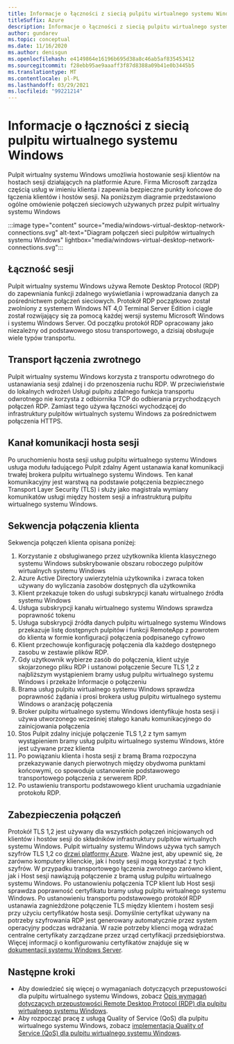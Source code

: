 ```yaml
---
title: Informacje o łączności z siecią pulpitu wirtualnego systemu Windows
titleSuffix: Azure
description: Informacje o łączności z siecią pulpitu wirtualnego systemu Windows
author: gundarev
ms.topic: conceptual
ms.date: 11/16/2020
ms.author: denisgun
ms.openlocfilehash: e4149864e16196b695d38a8c46ab5af835453412
ms.sourcegitcommit: f28ebb95ae9aaaff3f87d8388a09b41e0b3445b5
ms.translationtype: MT
ms.contentlocale: pl-PL
ms.lasthandoff: 03/29/2021
ms.locfileid: "99221214"
---
```

# <a name="understanding-windows-virtual-desktop-network-connectivity"></a>Informacje o łączności z siecią pulpitu wirtualnego systemu Windows

Pulpit wirtualny systemu Windows umożliwia hostowanie sesji klientów na hostach sesji działających na platformie Azure. Firma Microsoft zarządza częścią usług w imieniu klienta i zapewnia bezpieczne punkty końcowe do łączenia klientów i hostów sesji. Na poniższym diagramie przedstawiono ogólne omówienie połączeń sieciowych używanych przez pulpit wirtualny systemu Windows

:::image type="content" source="media/windows-virtual-desktop-network-connections.svg" alt-text="Diagram połączeń sieci pulpitów wirtualnych systemu Windows" lightbox="media/windows-virtual-desktop-network-connections.svg":::

## <a name="session-connectivity"></a>Łączność sesji

Pulpit wirtualny systemu Windows używa Remote Desktop Protocol (RDP) do zapewniania funkcji zdalnego wyświetlania i wprowadzania danych za pośrednictwem połączeń sieciowych. Protokół RDP początkowo został zwolniony z systemem Windows NT 4,0 Terminal Server Edition i ciągle został rozwijający się za pomocą każdej wersji systemu Microsoft Windows i systemu Windows Server. Od początku protokół RDP opracowany jako niezależny od podstawowego stosu transportowego, a dzisiaj obsługuje wiele typów transportu.

## <a name="reverse-connect-transport"></a>Transport łączenia zwrotnego

Pulpit wirtualny systemu Windows korzysta z transportu odwrotnego do ustanawiania sesji zdalnej i do przenoszenia ruchu RDP. W przeciwieństwie do lokalnych wdrożeń Usługi pulpitu zdalnego funkcja transportu odwrotnego nie korzysta z odbiornika TCP do odbierania przychodzących połączeń RDP. Zamiast tego używa łączności wychodzącej do infrastruktury pulpitów wirtualnych systemu Windows za pośrednictwem połączenia HTTPS.

## <a name="session-host-communication-channel"></a>Kanał komunikacji hosta sesji

Po uruchomieniu hosta sesji usług pulpitu wirtualnego systemu Windows usługa modułu ładującego Pulpit zdalny Agent ustanawia kanał komunikacji trwałej brokera pulpitu wirtualnego systemu Windows. Ten kanał komunikacyjny jest warstwą na podstawie połączenia bezpiecznego Transport Layer Security (TLS) i służy jako magistrala wymiany komunikatów usługi między hostem sesji a infrastrukturą pulpitu wirtualnego systemu Windows.

## <a name="client-connection-sequence"></a>Sekwencja połączenia klienta

Sekwencja połączeń klienta opisana poniżej:

1. Korzystanie z obsługiwanego przez użytkownika klienta klasycznego systemu Windows subskrybowanie obszaru roboczego pulpitów wirtualnych systemu Windows
2. Azure Active Directory uwierzytelnia użytkownika i zwraca token używany do wyliczania zasobów dostępnych dla użytkownika
3. Klient przekazuje token do usługi subskrypcji kanału wirtualnego źródła systemu Windows
4. Usługa subskrypcji kanału wirtualnego systemu Windows sprawdza poprawność tokenu
5. Usługa subskrypcji źródła danych pulpitu wirtualnego systemu Windows przekazuje listę dostępnych pulpitów i funkcji RemoteApp z powrotem do klienta w formie konfiguracji połączenia podpisanego cyfrowo
6. Klient przechowuje konfigurację połączenia dla każdego dostępnego zasobu w zestawie plików RDP.
7. Gdy użytkownik wybierze zasób do połączenia, klient użyje skojarzonego pliku RDP i ustanowi połączenie Secure TLS 1,2 z najbliższym wystąpieniem bramy usług pulpitu wirtualnego systemu Windows i przekaże Informacje o połączeniu
8. Brama usług pulpitu wirtualnego systemu Windows sprawdza poprawność żądania i prosi brokera usług pulpitu wirtualnego systemu Windows o aranżację połączenia
9. Broker pulpitu wirtualnego systemu Windows identyfikuje hosta sesji i używa utworzonego wcześniej stałego kanału komunikacyjnego do zainicjowania połączenia
10. Stos Pulpit zdalny inicjuje połączenie TLS 1,2 z tym samym wystąpieniem bramy usług pulpitu wirtualnego systemu Windows, które jest używane przez klienta
11. Po powiązaniu klienta i hosta sesji z bramą Brama rozpoczyna przekazywanie danych pierwotnych między obydwoma punktami końcowymi, co spowoduje ustanowienie podstawowego transportowego połączenia z serwerem RDP.
12. Po ustawieniu transportu podstawowego klient uruchamia uzgadnianie protokołu RDP.

## <a name="connection-security"></a>Zabezpieczenia połączeń

Protokół TLS 1,2 jest używany dla wszystkich połączeń inicjowanych od klientów i hostów sesji do składników infrastruktury pulpitów wirtualnych systemu Windows. Pulpit wirtualny systemu Windows używa tych samych szyfrów TLS 1,2 co [drzwi platformy Azure](../frontdoor/front-door-faq.md#what-are-the-current-cipher-suites-supported-by-azure-front-door). Ważne jest, aby upewnić się, że zarówno komputery klienckie, jak i hosty sesji mogą korzystać z tych szyfrów.
W przypadku transportowego łączenia zwrotnego zarówno klient, jak i Host sesji nawiązują połączenie z bramą usług pulpitu wirtualnego systemu Windows. Po ustanowieniu połączenia TCP klient lub Host sesji sprawdza poprawność certyfikatu bramy usług pulpitu wirtualnego systemu Windows.
Po ustanowieniu transportu podstawowego protokół RDP ustanawia zagnieżdżone połączenie TLS między klientem i hostem sesji przy użyciu certyfikatów hosta sesji. Domyślnie certyfikat używany na potrzeby szyfrowania RDP jest generowany automatycznie przez system operacyjny podczas wdrażania. W razie potrzeby klienci mogą wdrażać centralne certyfikaty zarządzane przez urząd certyfikacji przedsiębiorstwa. Więcej informacji o konfigurowaniu certyfikatów znajduje się w [dokumentacji systemu Windows Server](/troubleshoot/windows-server/remote/remote-desktop-listener-certificate-configurations).

## <a name="next-steps"></a>Następne kroki

* Aby dowiedzieć się więcej o wymaganiach dotyczących przepustowości dla pulpitu wirtualnego systemu Windows, zobacz [Opis wymagań dotyczących przepustowości Remote Desktop Protocol (RDP) dla pulpitu wirtualnego systemu Windows](rdp-bandwidth.md).
* Aby rozpocząć pracę z usługą Quality of Service (QoS) dla pulpitu wirtualnego systemu Windows, zobacz [implementacja Quality of Service (QoS) dla pulpitu wirtualnego systemu Windows](rdp-quality-of-service-qos.md).

